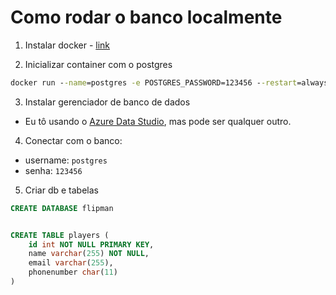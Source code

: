 # Como rodar o banco localmente

1. Instalar docker - [link](https://www.docker.com/get-started/)

2. Inicializar container com o postgres

```cmd
docker run --name=postgres -e POSTGRES_PASSWORD=123456 --restart=always -p 5432:5432 -d postgres:14
```

3. Instalar gerenciador de banco de dados

- Eu tô usando o [Azure Data Studio](https://docs.microsoft.com/en-us/sql/azure-data-studio/download-azure-data-studio?view=sql-server-ver16), mas pode ser qualquer outro.

4. Conectar com o banco:

- username: `postgres`
- senha: `123456`

5. Criar db e tabelas

```sql
CREATE DATABASE flipman


CREATE TABLE players (
    id int NOT NULL PRIMARY KEY, 
    name varchar(255) NOT NULL,
    email varchar(255),
    phonenumber char(11)
)
```